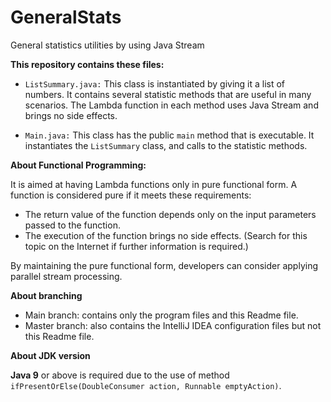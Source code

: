 # GeneralStats
General statistics utilities by using Java Stream

**This repository contains these files:**

- ``ListSummary.java:`` This class is instantiated by giving it a list of numbers.
It contains several statistic methods that are useful in many scenarios. The Lambda 
  function in each method uses Java Stream and brings no side effects.  

  
- ``Main.java:`` This class has the public ```main``` method that is executable. It instantiates
the ```ListSummary``` class, and calls to the statistic methods.
  

**About Functional Programming:**

It is aimed at having Lambda functions only in pure functional form.
A function is considered pure if it meets these requirements:

- The return value of the function depends only on the input parameters passed to the function.
- The execution of the function brings no side effects. (Search for this topic on the Internet if further information is required.)

By maintaining the pure functional form, developers can consider applying parallel
stream processing.

**About branching**  
- Main branch: contains only the program files and this Readme file.
- Master branch: also contains the IntelliJ IDEA configuration files but not this Readme file.

**About JDK version**  

**Java 9** or above is required due to the use of method ``ifPresentOrElse(DoubleConsumer action,
Runnable emptyAction)``.
